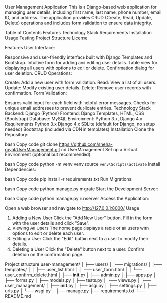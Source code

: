 User Management Application
This is a Django-based web application for managing user details, including first name, last name, phone number, email ID, and address. The application provides CRUD (Create, Read, Update, Delete) operations and includes form validation to ensure data integrity.

Table of Contents
Features
Technology Stack
Requirements
Installation
Usage
Testing
Project Structure
License

Features
User Interface:

Responsive and user-friendly interface built with Django Templates and Bootstrap.
Intuitive form for adding and editing user details.
Table view for displaying all users with options to edit or delete.
Confirmation dialog for user deletion.
CRUD Operations:

Create: Add a new user with form validation.
Read: View a list of all users.
Update: Modify existing user details.
Delete: Remove user records with confirmation.
Form Validation:

Ensures valid input for each field with helpful error messages.
Checks for unique email addresses to prevent duplicate entries.
Technology Stack
Backend: Django (Python)
Frontend: Django Templates, HTML, CSS (Bootstrap)
Database:  MySQL
Environment: Python 3.x, Django 4.x
Requirements
Python 3.x
Django 4.x
SQLite (default for Django, no setup needed)
Bootstrap (included via CDN in templates)
Installation
Clone the Repository:

bash
Copy code
git clone https://github.com/sneha-royal/UserManagement.git
cd UserManagement
Set up a Virtual Environment (optional but recommended):

bash
Copy code
python -m venv venv
source `venv\Scripts\activate`
Install Dependencies:

bash
Copy code
pip install -r requirements.txt
Run Migrations:

bash
Copy code
python manage.py migrate
Start the Development Server:

bash
Copy code
python manage.py runserver
Access the Application:

Open a web browser and navigate to http://127.0.0.1:8000/
Usage
1. Adding a New User
Click the "Add New User" button.
Fill in the form with the user details and click "Save".
2. Viewing All Users
The home page displays a table of all users with options to edit or delete each user.
3. Editing a User
Click the "Edit" button next to a user to modify their details.
4. Deleting a User
Click the "Delete" button next to a user. Confirm deletion on the confirmation page.

Project structure
user-management/
│
├── users/
│   ├── migrations/
│   ├── templates/
│   │       ├── user_list.html
│   │       ├── user_form.html
│   │       └── user_confirm_delete.html
│   ├── __init__.py
│   ├── admin.py
│   ├── apps.py
│   ├── forms.py
│   ├── models.py
│   ├── tests.py
│   └── views.py
│
├── user_management/
│   ├── __init__.py
│   ├── asgi.py
│   ├── settings.py
│   ├── urls.py
│   └── wsgi.py
│
├── manage.py
├── requirements.txt
└── README.md
